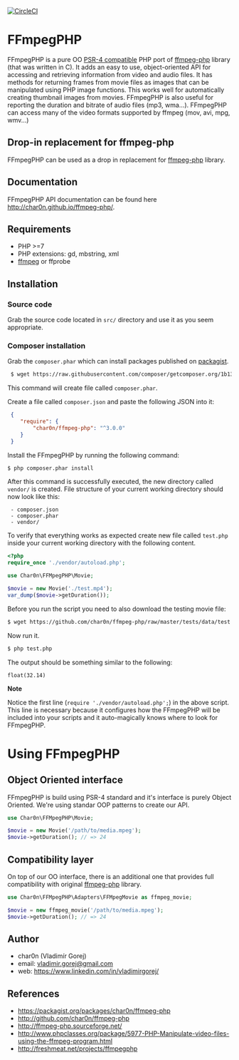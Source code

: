 [![CircleCI](https://circleci.com/gh/char0n/ffmpeg-php.svg?style=svg)](https://circleci.com/gh/char0n/ffmpeg-php)

# FFmpegPHP

FFmpegPHP is a pure OO [PSR-4 compatible](https://www.php-fig.org/psr/psr-4/) PHP port of [ffmpeg-php](http://ffmpeg-php.sourceforge.net/) library (that was written in C). It adds an easy to use,
object-oriented API for accessing and retrieving information from video and audio files.
It has methods for returning frames from movie files as images that can be manipulated
using PHP image functions. This works well for automatically creating thumbnail images from movies.
FFmpegPHP is also useful for reporting the duration and bitrate of audio files (mp3, wma...).
FFmpegPHP can access many of the video formats supported by ffmpeg (mov, avi, mpg, wmv...) 

## Drop-in replacement for ffmpeg-php

FFmpegPHP can be used as a drop in replacement for [ffmpeg-php](http://ffmpeg-php.sourceforge.net/) library.


## Documentation

FFmpegPHP API documentation can be found here http://char0n.github.io/ffmpeg-php/.

## Requirements

- PHP >=7
- PHP extensions: gd, mbstring, xml
- [ffmpeg](https://www.ffmpeg.org/) or ffprobe



## Installation

### Source code
 
Grab the source code located in `src/` directory and use it as you seem appropriate.
 
 
### Composer installation

Grab the `composer.phar` which can install packages published on [packagist](https://packagist.org/). 

```bash
 $ wget https://raw.githubusercontent.com/composer/getcomposer.org/1b137f8bf6db3e79a38a5bc45324414a6b1f9df2/web/installer -O - -q | php
```

This command will create file called `composer.phar`.

Create a file called `composer.json` and paste the following JSON into it:

```json
 {
    "require": {
        "char0n/ffmpeg-php": "^3.0.0"
    }
 }
```

Install the FFmpegPHP by running the following command:

```bash
$ php composer.phar install
```

After this command is successfully executed, the new directory called `vendor/` is created.
File structure of your current working directory should now look like this:

```
 - composer.json
 - composer.phar
 - vendor/
```

To verify that everything works as expected create new file called `test.php` inside your current working 
directory with the following content.

```php
<?php
require_once './vendor/autoload.php';

use Char0n\FFMpegPHP\Movie;

$movie = new Movie('./test.mp4');
var_dump($movie->getDuration()); 
```

Before you run the script you need to also download the testing movie file:

```bash
$ wget https://github.com/char0n/ffmpeg-php/raw/master/tests/data/test.mp4
```

Now run it.

```bash
$ php test.php
```

The output should be something similar to the following:
```
float(32.14)
```


**Note**

Notice the first line (`require './vendor/autoload.php';`) in the above script. This line is 
necessary because it configures how the FFmpegPHP will be included into your scripts and it 
auto-magically knows where to look for FFmpegPHP.


# Using FFmpegPHP

## Object Oriented interface

FFmpegPHP is build using PSR-4 standard and it's interface is purely Object Oriented. We're using standar
OOP patterns to create our API.

```php
use Char0n\FFMpegPHP\Movie;

$movie = new Movie('/path/to/media.mpeg');
$movie->getDuration(); // => 24
```  


## Compatibility layer

On top of our OO interface, there is an additional one that provides full compatibility with original [ffmpeg-php](http://ffmpeg-php.sourceforge.net/) library.

```php
use Char0n\FFMpegPHP\Adapters\FFMpegMovie as ffmpeg_movie;

$movie = new ffmpeg_movie('/path/to/media.mpeg');
$movie->getDuration(); // => 24
```

## Author

- char0n (Vladimír Gorej)
- email: vladimir.gorej@gmail.com
- web: https://www.linkedin.com/in/vladimirgorej/


## References

- https://packagist.org/packages/char0n/ffmpeg-php
- http://github.com/char0n/ffmpeg-php
- http://ffmpeg-php.sourceforge.net/
- http://www.phpclasses.org/package/5977-PHP-Manipulate-video-files-using-the-ffmpeg-program.html
- http://freshmeat.net/projects/ffmpegphp
